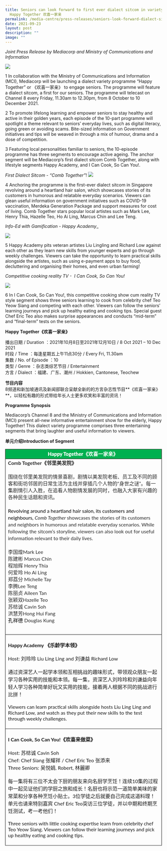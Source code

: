 ```yaml
---
title: Seniors can look forward to first ever dialect sitcom in variety show,
  Happy Together 欢喜一家亲
permalink: /media-centre/press-releases/seniors-look-forward-dialect-sitcom-in-variety-show-happy-together/
date: 2021-09-23
layout: post
description: ""
image: ""
---
```

_Joint Press Release by Mediacorp and Ministry of Communications and Information_

![](/images/Press%20Releases%202021/Happy%20Together/happytogether1.jpeg)

1 In collaboration with the Ministry of Communications and Information (MCI), Mediacorp will be launching a dialect variety programme “Happy Together” or 《欢喜一家亲》 to engage seniors. The programme will feature a dialect sitcom, a first for our seniors. The programme will telecast on Channel 8 every Friday, 11.30am to 12.30pm, from 8 October to 10 December 2021.&nbsp;  
  
2 To promote lifelong learning and empower seniors to stay healthy and active in their golden years, each episode of the 10-part programme will spotlight a theme relevant to seniors’ everyday lives, such as digital literacy, going green or avoiding scams. Bite-sized information on Government initiatives and tips will be weaved in through a mix of humour, drama and a dose of competition.&nbsp;  
  
3 Featuring local personalities familiar to seniors, the 10-episode programme has three segments to encourage active ageing. The anchor segment will be Mediacorp’s first dialect sitcom Comb Together, along with lifestyle segments Happy Academy, and I Can Cook, So Can You!.&nbsp;  
  
_First Dialect Sitcom - “Comb Together”_!
![](/images/Press%20Releases%202021/Happy%20Together/happytogether2.jpeg)

4 Anchoring the programme is the first-ever dialect sitcom in Singapore revolving around a heartland hair salon, which showcases stories of its customers in humorous and relatable everyday scenarios. Viewers can glean useful information on government initiatives such as COVID-19 vaccination, Merdeka Generation Package and support measures for cost of living. Comb Together stars popular local artistes such as Mark Lee, Henry Thia, Hazelle Teo, Ho Ai Ling, Marcus Chin and Lee Teng.  
  
_Info-Ed with Gamification - Happy Academy__

![](/images/Press%20Releases%202021/Happy%20Together/happytogether3.jpeg)

5 Happy Academy pits veteran artistes Liu Lingling and Richard Low against each other as they learn new skills from younger experts and go through weekly challenges. Viewers can take the opportunity to learn practical skills alongside the artistes, such as using e-payment apps to buy food, decluttering and organising their homes, and even urban farming!&nbsp;  
  
_Competitive cooking reality TV -&nbsp; I Can Cook, So Can You!_

![](/images/Press%20Releases%202021/Happy%20Together/happytogether4.jpeg)

6 In I Can Cook, So Can You!, this competitive cooking show cum reality TV style segment shows three seniors learning to cook from celebrity chef Teo Yeow Siang and competing with each other. Viewers can follow the seniors’ learning journeys and pick up healthy eating and cooking tips. Special guest Chef Eric Teo also makes surprise appearances and conducts “mid-term” and “final-term” tests on the seniors.

  
**Happy Together《欢喜一家亲》**  
  
播出日期 / Duration ：2021年10月8日至2021年12月10日 / 8 Oct 2021 – 10 Dec 2021  
时段 / Time ：每逢星期五上午11点30分 / Every Fri, 11.30am  
集数 / No. of Episode ：10  
类型 / Genre ：杂志类综艺节目 / Entertainment&nbsp;  
方言 / Dialect ：福建、广东、潮州 / Hokkien, Cantonese, Teochew  
  
**节目内容**  
8频道和新加坡通讯及新闻部联合呈献全新的的方言杂志性节目**《欢喜一家亲》**，以轻松有趣的形式带给年长人士更多欢笑和丰富的资讯！  
  
**Programme Synopsis**  
  
Mediacorp’s Channel 8 and the Ministry of Communications and Information (MCI) present all-new informative entertainment show for the elderly, Happy Together! This dialect variety programme comprises three entertaining segments that bring laughter and useful information to viewers.  
  
**单元介绍Introduction of Segment**

<table style="box-sizing: border-box; font-family: Lato, sans-serif; border-collapse: collapse; outline: 0px !important; width: 680px; margin-left: 0px !important; margin-right: 0px !important; max-width: 100%;" width="100%"><tbody style="box-sizing: border-box; font-family: Lato, sans-serif; outline: 0px !important;"><tr style="box-sizing: border-box; font-family: Lato, sans-serif; outline: 0px !important;"><td style="box-sizing: border-box; font-family: Lato, sans-serif; outline: 0px !important; font-size: 16px; border: 1px outset rgb(0, 0, 0); color: rgb(255, 255, 255); background-color: rgb(0, 176, 80); text-align: center;"><strong style="box-sizing: border-box; font-family: Lato, sans-serif; font-weight: bolder; outline: 0px !important;"><strong style="box-sizing: border-box; font-family: Lato, sans-serif; font-weight: bolder; outline: 0px !important;"><span style="box-sizing: border-box; font-family: Lato, sans-serif; outline: 0px !important; font-style: inherit; font-weight: inherit; font-size: 16px;">Happy Together</span><span style="box-sizing: border-box; font-family: Lato, sans-serif; outline: 0px !important; font-style: inherit; font-weight: inherit; font-size: 16px;">《欢喜一家亲》</span></strong></strong>&nbsp;</td></tr><tr style="box-sizing: border-box; font-family: Lato, sans-serif; outline: 0px !important;"><td style="box-sizing: border-box; font-family: Lato, sans-serif; outline: 0px !important; font-size: 16px; border: 1px outset rgb(0, 0, 0); text-align: left;"><a style="box-sizing: border-box; font-family: Lato, sans-serif; color: rgb(51, 122, 183); text-decoration: none; background-color: transparent; outline: 0px !important; pointer-events: auto !important;" href="https://www.mci.gov.sg/-/media/MciCorp/Doc/Speeches-in-PDF/Closing-Speech-by-Min-Iswaran-at-the-Second-Reading-of-the-PDP-(Amendment)-Bill-2020-on-2-Nov-2020.ashx"></a><a style="box-sizing: border-box; font-family: Lato, sans-serif; color: rgb(51, 122, 183); text-decoration: none; background-color: transparent; outline: 0px !important; pointer-events: auto !important;" href="https://www.mci.gov.sg/-/media/MciCorp/Doc/Speeches-in-PDF/ETA-2R-Closing-Speech-by-Minister-Iswaran.ashx"></a><p style="box-sizing: border-box; font-family: Lato, sans-serif; margin-top: 0px; margin-bottom: 30px !important; outline: 0px !important; background-color: transparent; color: rgb(42, 42, 42); line-height: 22px; font-size: 16px; text-align: left;"><strong style="box-sizing: border-box; font-family: Lato, sans-serif; font-weight: bolder; outline: 0px !important;"><span style="box-sizing: border-box; font-family: Lato, sans-serif; outline: 0px !important; font-style: inherit; font-weight: inherit; font-size: 16px;">Comb Together</span></strong><strong style="box-sizing: border-box; font-family: Lato, sans-serif; font-weight: bolder; outline: 0px !important;"><span style="box-sizing: border-box; font-family: Lato, sans-serif; outline: 0px !important; font-style: inherit; font-weight: inherit; font-size: 16px;">《邻里美发院》<br style="box-sizing: border-box; font-family: Lato, sans-serif; outline: 0px !important;"></span></strong><strong style="box-sizing: border-box; font-family: Lato, sans-serif; font-weight: bolder; outline: 0px !important;"><span style="box-sizing: border-box; font-family: Lato, sans-serif; outline: 0px !important; font-style: inherit; font-weight: inherit; font-size: 16px;"><br style="box-sizing: border-box; font-family: Lato, sans-serif; outline: 0px !important;"></span></strong><span style="box-sizing: border-box; font-family: Lato, sans-serif; outline: 0px !important; font-style: inherit; font-weight: inherit; font-size: 16px;">围绕在邻里美发院的情景喜剧，剧情以美发院老板、员工及不同的顾客和街坊邻居的日常生活为主线并穿插几个人物的</span><span style="box-sizing: border-box; font-family: Lato, sans-serif; outline: 0px !important; font-style: inherit; font-weight: inherit; font-size: 16px;">“</span><span style="box-sizing: border-box; font-family: Lato, sans-serif; outline: 0px !important; font-style: inherit; font-weight: inherit; font-size: 16px;">身世之谜</span><span style="box-sizing: border-box; font-family: Lato, sans-serif; outline: 0px !important; font-style: inherit; font-weight: inherit; font-size: 16px;">”</span><span style="box-sizing: border-box; font-family: Lato, sans-serif; outline: 0px !important; font-style: inherit; font-weight: inherit; font-size: 16px;">。每一集剧情引人入胜，在追看人物剧情发展的同时，也融入大家有兴趣的各种民生话题和资讯。<br style="box-sizing: border-box; font-family: Lato, sans-serif; outline: 0px !important;"><br style="box-sizing: border-box; font-family: Lato, sans-serif; outline: 0px !important;"></span><span style="box-sizing: border-box; font-family: Lato, sans-serif; outline: 0px !important; font-style: inherit; font-weight: inherit; font-size: 16px; color: black;">Revolving around a heartland hair salon, its customers and neighbours,<span>&nbsp;</span></span><em style="box-sizing: border-box; font-family: Lato, sans-serif; outline: 0px !important;">Comb Together<span>&nbsp;</span></em>showcases the stories of its customers and neighbors in humorous and relatable everyday scenarios. While following the sitcom’s storyline, viewers can also look out for useful information relevant to their daily lives.<br style="box-sizing: border-box; font-family: Lato, sans-serif; outline: 0px !important;"><br style="box-sizing: border-box; font-family: Lato, sans-serif; outline: 0px !important;">李国煌Mark Lee<br style="box-sizing: border-box; font-family: Lato, sans-serif; outline: 0px !important;">陈建彬 Marcus Chin<br style="box-sizing: border-box; font-family: Lato, sans-serif; outline: 0px !important;">程旭辉 Henry Thia<br style="box-sizing: border-box; font-family: Lato, sans-serif; outline: 0px !important;">何爱玲 Ho Ai Ling<br style="box-sizing: border-box; font-family: Lato, sans-serif; outline: 0px !important;">郑荔分 Michelle Tay<br style="box-sizing: border-box; font-family: Lato, sans-serif; outline: 0px !important;">李腾Lee Teng<br style="box-sizing: border-box; font-family: Lato, sans-serif; outline: 0px !important;">陈丽贞 Aileen Tan<br style="box-sizing: border-box; font-family: Lato, sans-serif; outline: 0px !important;">张颖双Hazelle Teo<br style="box-sizing: border-box; font-family: Lato, sans-serif; outline: 0px !important;">苏梽诚 Cavin Soh<br style="box-sizing: border-box; font-family: Lato, sans-serif; outline: 0px !important;">洪慧芳Hong Hui Fang<br style="box-sizing: border-box; font-family: Lato, sans-serif; outline: 0px !important;"><a style="box-sizing: border-box; font-family: Lato, sans-serif; color: rgb(51, 122, 183); text-decoration: none; background-color: transparent; outline: 0px !important; pointer-events: auto !important;" href="https://hkmdb.com/db/people/view.mhtml?id=7666&amp;complete_credits=1&amp;display_set=big5"><span style="box-sizing: border-box; font-family: Lato, sans-serif; outline: 0px !important; font-style: inherit; font-weight: inherit; font-size: 16px; color: windowtext;">孔祥德</span></a><span>&nbsp;</span>Douglas Kung</p></td></tr><tr style="box-sizing: border-box; font-family: Lato, sans-serif; outline: 0px !important;"><td style="box-sizing: border-box; font-family: Lato, sans-serif; outline: 0px !important; font-size: 16px; border: 1px outset rgb(0, 0, 0); text-align: left;"><strong style="box-sizing: border-box; font-family: Lato, sans-serif; font-weight: bolder; outline: 0px !important;"><br style="box-sizing: border-box; font-family: Lato, sans-serif; outline: 0px !important;">Happy Academy 《乐龄学本领》<br style="box-sizing: border-box; font-family: Lato, sans-serif; outline: 0px !important;"></strong><br style="box-sizing: border-box; font-family: Lato, sans-serif; outline: 0px !important;">Host: 刘玲玲 Liu Ling Ling and 刘谦益 Richard Low<br style="box-sizing: border-box; font-family: Lato, sans-serif; outline: 0px !important;"><br style="box-sizing: border-box; font-family: Lato, sans-serif; outline: 0px !important;">通过资深艺人一起学本领和互相挑战的趣味形式，带领观众朋友一起学习各种实用的技能和本领。每一集，资深艺人刘玲玲和刘谦益向年轻人学习各种简单好玩又实用的技能，接着两人根据不同的挑战进行比拼！<br style="box-sizing: border-box; font-family: Lato, sans-serif; outline: 0px !important;"><br style="box-sizing: border-box; font-family: Lato, sans-serif; outline: 0px !important;">Viewers can learn practical skills alongside hosts Liu Ling Ling and Richard Low, and watch as they put their new skills to the test through weekly challenges.<br style="box-sizing: border-box; font-family: Lato, sans-serif; outline: 0px !important;"><br style="box-sizing: border-box; font-family: Lato, sans-serif; outline: 0px !important;"></td></tr><tr style="box-sizing: border-box; font-family: Lato, sans-serif; outline: 0px !important;"><td style="box-sizing: border-box; font-family: Lato, sans-serif; outline: 0px !important; font-size: 16px; border: 1px outset rgb(0, 0, 0); text-align: left;"><br style="box-sizing: border-box; font-family: Lato, sans-serif; outline: 0px !important;"><strong style="box-sizing: border-box; font-family: Lato, sans-serif; font-weight: bolder; outline: 0px !important;">I Can Cook, So Can You!《欢喜来做菜》<br style="box-sizing: border-box; font-family: Lato, sans-serif; outline: 0px !important;"></strong><br style="box-sizing: border-box; font-family: Lato, sans-serif; outline: 0px !important;">Host: 苏梽诚 Cavin Soh<br style="box-sizing: border-box; font-family: Lato, sans-serif; outline: 0px !important;">Chef: Chef Siang 张耀祥 / Chef Eric Teo 张添来<br style="box-sizing: border-box; font-family: Lato, sans-serif; outline: 0px !important;">Three Seniors: 吴悦娟, Robert, 林麗卿<br style="box-sizing: border-box; font-family: Lato, sans-serif; outline: 0px !important;"><br style="box-sizing: border-box; font-family: Lato, sans-serif; outline: 0px !important;">每一集将有三位不太会下厨的朋友来向名厨学烹饪！连续10集的过程中一起见证他们的学厨之旅和成长！名厨也将示范一道简单美味的家常菜和分享各种烹饪小贴士。3位学徒之后就要自己完成这道料理！单元也请来特别嘉宾 Chef Eric Teo突访三位学徒，并以中期和终期烹饪测试，考一考他们！<br style="box-sizing: border-box; font-family: Lato, sans-serif; outline: 0px !important;"><br style="box-sizing: border-box; font-family: Lato, sans-serif; outline: 0px !important;">Three seniors with little cooking expertise learn from celebrity chef Teo Yeow Siang. Viewers can follow their learning journeys and pick up healthy eating and cooking tips.<br style="box-sizing: border-box; font-family: Lato, sans-serif; outline: 0px !important;"><br style="box-sizing: border-box; font-family: Lato, sans-serif; outline: 0px !important;"></td></tr></tbody></table>